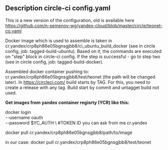## Description circle-ci config.yaml

This is a new version of the configuration, old is available here https://github.com/n-semenov-wg/yandex-cloud/blob/master/circle/teonet-co.yaml

Docker image which is used to assemble is taken in cr.yandex/crp8ph86e05bgnsgjbb8/ci_ubuntu_build_docker (see in circle config, job: tagged-build-ubuntu). Based on it, the commands are executed on "step" block in circle-ci config. If the step is successful - go to step two (see in circle config, job: tagged-build-docker).
 
Assembled docker container pushing to: cr.yandex/crp8ph86e05bgnsgjbb8/test/teonet (the path will be changed later). In https://circleci.com/ build starts by TAG. For this, you need to create a release with any tag. Build start by commit and untagget build not used.

**Get images from yandex container regisrty (YCR) like this:**

docker login \
--username oauth \
--password $YC_AUTH \ #TOKEN ID you can ask from me
cr.yandex

docker pull cr.yandex/crp8ph86e05bgnsgjbb8/path/to/image

in our case:
docker pull  cr.yandex/crp8ph86e05bgnsgjbb8/test/teonet
